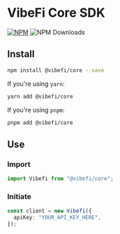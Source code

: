 # VibeFi Core SDK

[![NPM](https://img.shields.io/badge/NPM-%23CB3837.svg?style=for-the-badge&logo=npm&logoColor=white)](https://www.npmjs.com/package/@vibefi/core)
![NPM Downloads](https://img.shields.io/npm/dm/%40vibefi%2Fcore)

## Install

```sh
npm install @vibefi/core --save
```

If you're using `yarn`:
```sh
yarn add @vibefi/core
```

If you're using `pnpm`:
```sh
pnpm add @vibefi/core
```

## Use

### Import

```ts
import Vibefi from "@vibefi/core";
```

### Initiate

```ts
const client = new Vibefi({
  apiKey: "YOUR_API_KEY_HERE",
});
```
